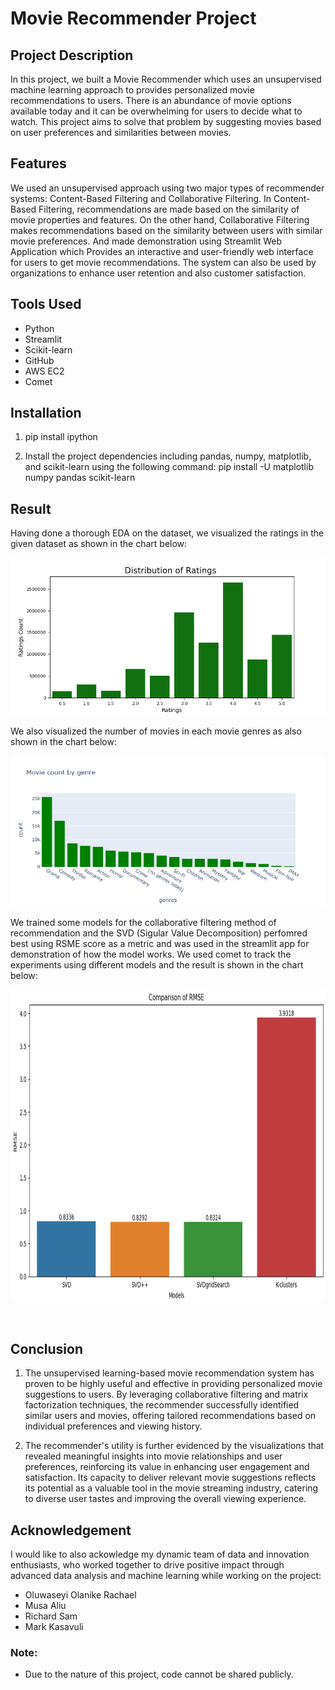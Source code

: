 # Movie Recommender Project

## Project Description

In this project, we built a Movie Recommender which uses an unsupervised machine learning approach to provides personalized movie recommendations to users. There is an abundance of movie options available today and it can be overwhelming for users to decide what to watch. This project aims to solve that problem by suggesting movies based on user preferences and similarities between movies. <br>  

## Features

We used an unsupervised approach using two major types of recommender systems: Content-Based Filtering and Collaborative Filtering. In Content-Based Filtering, recommendations are made based on the similarity of movie properties and features. On the other hand, Collaborative Filtering makes recommendations based on the similarity between users with similar movie preferences. 
And made demonstration using Streamlit Web Application which Provides an interactive and user-friendly web interface for users to get movie recommendations. The system can also be used by organizations to enhance user retention and also customer satisfaction. <br> 

## Tools Used 

* Python
* Streamlit
* Scikit-learn
* GitHub
* AWS EC2
* Comet <br> 

## Installation 

1. pip install ipython 

2. Install the project dependencies including pandas, numpy, matplotlib, and scikit-learn using the following command:
pip install -U matplotlib numpy pandas scikit-learn <br> 

## Result 

Having done a thorough EDA on the dataset, we visualized the ratings in the given dataset as shown in the chart below:

<p align = 'center'>
<img src = "https://github.com/obinnameso/movie_recommender_project/blob/main/imgs/ratings_dist.png?raw=true">
</p>

We also visualized the number of movies in each movie genres as also shown in the chart below: 

<p align = 'center'>
<img src = "https://github.com/obinnameso/movie_recommender_project/blob/main/imgs/movie_count_by_genre.png?raw=true">
</p>

We trained some models for the collaborative filtering method of recommendation and the SVD (Sigular Value Decomposition) perfomred best using RSME score as a metric and was used in the streamlit app for demonstration of how the model works. We used comet to track the experiments using different models and the result is shown in the chart below: 

<p align = 'center'>
<img width = '700' height = '500' src = "https://github.com/obinnameso/movie_recommender_project/blob/main/imgs/comet_experiment.png?raw=true">
</p> <br> 

## Conclusion 

1. The unsupervised learning-based movie recommendation system has proven to be highly useful and effective in providing personalized movie suggestions to users. By leveraging collaborative filtering and matrix factorization techniques, the recommender successfully identified similar users and movies, offering tailored recommendations based on individual preferences and viewing history.

2. The recommender's utility is further evidenced by the visualizations that revealed meaningful insights into movie relationships and user preferences, reinforcing its value in enhancing user engagement and satisfaction. Its capacity to deliver relevant movie suggestions reflects its potential as a valuable tool in the movie streaming industry, catering to diverse user tastes and improving the overall viewing experience. <br> 

## Acknowledgement

I would like to also ackowledge my dynamic team of data and innovation enthusiasts, who worked together to drive positive impact through advanced data analysis and machine learning while working on the project:
* Oluwaseyi Olanike Rachael
* Musa Aliu
* Richard Sam 
* Mark Kasavuli <br> 

### Note: 
* Due to the nature of this project, code cannot be shared publicly.





